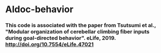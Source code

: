 # Aldoc-behavior
### This code is associated with the paper from Tsutsumi et al., "Modular organization of cerebellar climbing fiber inputs during goal-directed behavior". eLife, 2019. http://doi.org/10.7554/eLife.47021

